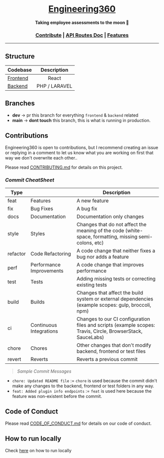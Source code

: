 <a href="https://dogehouse.tv">
<h1 align="center">Engineering360</h1>
</a>
<p align="center">
  <strong>Taking employee assessments to the moon 🚀</strong>
</p>
<p align="center">
</p>

<h3 align="center">
  <a href="https://github.com/workshopapps/engineerprofile360.web/blob/main/CONTRIBUTING.md">Contribute</a> | <a href="https://github.com/workshopapps/engineerprofile360.web/blob/main/backend/API_ROUTE.md">API Routes Doc</a> | <a href="https://github.com/workshopapps/engineerprofile360.web/issues">Features</a>
</h3>

---

## Structure

| Codebase              |      Description          |
| :-------------------- | :-----------------------: |
| [Frontend](frontend)        |  React  |
| [Backend](backend)  |     PHP / LARAVEL          |

## Branches

- **dev** -> pr this branch for everything `frontend` & `backend` related
- **main** -> **dont touch** this branch, this is what is running in production.

## Contributions

Engineering360 is open to contributions, but I recommend creating an issue or replying in a comment to let us know what you are working on first that way we don't overwrite each other..

Please read [CONTRIBUTING.md](https://github.com/workshopapps/engineerprofile360.web/blob/main/CONTRIBUTING.md) for details on this project.

### *Commit CheatSheet*


| Type     |                          | Description                                                                                                 |
|----------|--------------------------|-------------------------------------------------------------------------------------------------------------|
|   feat   | Features                 | A new feature                                                                                               |
|    fix   | Bug Fixes                | A bug fix                                                                                                   |
|   docs   | Documentation            | Documentation only changes                                                                                  |
|   style  | Styles                   | Changes that do not affect the meaning of the code (white-space, formatting, missing semi-colons, etc)      |
| refactor | Code Refactoring         | A code change that neither fixes a bug nor adds a feature                                                   |
|   perf   | Performance Improvements | A code change that improves performance                                                                     |
|   test   | Tests                    | Adding missing tests or correcting existing tests                                                           |
|   build  | Builds                   | Changes that affect the build system or external dependencies (example scopes: gulp, broccoli, npm)         |
|    ci    | Continuous Integrations  | Changes to our CI configuration files and scripts (example scopes: Travis, Circle, BrowserStack, SauceLabs) |
|   chore  | Chores                   | Other changes that don't modify backend, frontend or test files                                                           |
|  revert  | Reverts                  | Reverts a previous commit                                                                                   |


> *Sample Commit Messages*
- `chore: Updated README file` := `chore` is used because the commit didn't make any changes to the backend, frontend or test folders in any way.
- `feat: Added plugin info endpoints` := `feat` is used here because the feature was non-existent before the commit.


<!-- 

## DogeReviewers

Contributors helping to review/merge pull requests:

- [@HarrisonMayotte](https://github.com/HarrisonMayotte)
- [@TheOtterlord](https://github.com/TheOtterlord)
- [@amitojsingh366](https://github.com/amitojsingh366)
- [@dk-raw](https://github.com/dk-raw)
- [@ermalsh](https://github.com/ermalsh)
- [@goldyydev](https://github.com/goldyydev)
- [@jamesql](https://github.com/jamesql)
- [@nadirabbas](https://github.com/nadirabbas)
- [@ofsho](https://github.com/ofsho)
- [@overlisted](https://github.com/overlisted) -->

## Code of Conduct

Please read [CODE_OF_CONDUCT.md](https://github.com/workshopapps/engineerprofile360.web/blob/main/CODE_OF_CONDUCT.md) for details on our code of conduct.

## How to run locally

Check <a href="https://github.com/workshopapps/engineerprofile360.web/blob/main/CONTRIBUTING.md#">here</a> on how to run locally</a>

